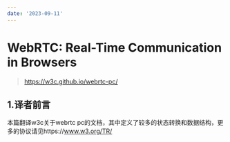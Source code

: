 ```yaml
---
date: '2023-09-11'
---
```

# WebRTC: Real-Time Communication in Browsers

> https://w3c.github.io/webrtc-pc/

## 1.译者前言

本篇翻译w3c关于webrtc pc的文档，其中定义了较多的状态转换和数据结构，更多的协议请见https://www.w3.org/TR/
